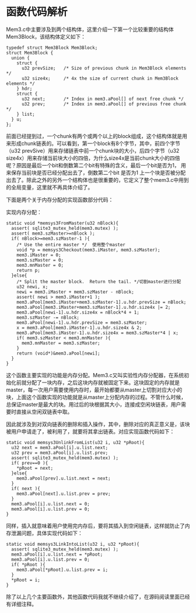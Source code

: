 # 函数代码解析

Mem3.c中主要涉及到两个结构体，这里介绍一下第一个比较重要的结构体Mem3Block，该结构体定义如下：

	typedef struct Mem3Block Mem3Block;
	struct Mem3Block {
	  union {
	    struct {
	      u32 prevSize;   /* Size of previous chunk in Mem3Block elements */
	      u32 size4x;     /* 4x the size of current chunk in Mem3Block elements */
	    } hdr;
	    struct {
	      u32 next;       /* Index in mem3.aPool[] of next free chunk */
	      u32 prev;       /* Index in mem3.aPool[] of previous free chunk */
	    } list;
	  } u;
	};

前面已经提到过，一个chunk有两个或两个以上的block组成，这个结构体就是用来形成chunk链表的。可以看到，第一个block有8个字节，其中，前四个字节（u32 prevSive）用来存储链表中前一个chunk块的大小，后四个字节（u32 size4x）用来存储当前块大小的四倍，为什么size4x是当前chunk大小的四倍呢？原因是最后一个bit和倒数第二个bit有特殊的含义，最后一个bit是否为1， 用来保存当前块是否已经分配出去了，倒数第二个bit 是否为1 上一个块是否被分配出去了。除此之外的另外一个结构体也是很重要的，它定义了整个mem3.c中用到的全局变量，这里就不再具体介绍了。

下面是两个关于内存分配的实现函数部分代码：

实现内存分配：

	static void *memsys3FromMaster(u32 nBlock){
	  assert( sqlite3_mutex_held(mem3.mutex) );
	  assert( mem3.szMaster>=nBlock );
	  if( nBlock>=mem3.szMaster-1 ){
	    /* Use the entire master */  使用整个master
	    void *p = memsys3Checkout(mem3.iMaster, mem3.szMaster);
	    mem3.iMaster = 0;
	    mem3.szMaster = 0;
	    mem3.mnMaster = 0;
	    return p;
	  }else{
	    /* Split the master block.  Return the tail. */切割master进行分配
	    u32 newi, x;
	    newi = mem3.iMaster + mem3.szMaster - nBlock;
	    assert( newi > mem3.iMaster+1 );
	    mem3.aPool[mem3.iMaster+mem3.szMaster-1].u.hdr.prevSize = nBlock;
	    mem3.aPool[mem3.iMaster+mem3.szMaster-1].u.hdr.size4x |= 2;
	    mem3.aPool[newi-1].u.hdr.size4x = nBlock*4 + 1;
	    mem3.szMaster -= nBlock;
	    mem3.aPool[newi-1].u.hdr.prevSize = mem3.szMaster;
	    x = mem3.aPool[mem3.iMaster-1].u.hdr.size4x & 2;
	    mem3.aPool[mem3.iMaster-1].u.hdr.size4x = mem3.szMaster*4 | x;
	    if( mem3.szMaster < mem3.mnMaster ){
	      mem3.mnMaster = mem3.szMaster;
	    }
	    return (void*)&mem3.aPool[newi];
	  }
	}


这个函数主要实现的功能是内存分配。Mem3.c又叫实验性内存分配器，在系统初始化前就分配了一块内存，之后这块内存就被固定下来。这块固定的内存就是master，每一次用户需要使用内存时，最开始都要从master上切割对应大小的块，上面这个函数实现的功能就是从master上分配内存的过程。不管什么时候，总保证master是最大的块。用过后的块根据其大小，连接成空闲块链表，用户需要时直接从空闲双链表中取。

因此就涉及到对双向链表的删除和插入操作，其中，删除对应的真正意义是，该块被用户申请走了，被利用了，就要将其拿出链表。对应实现函数代码如下：

	static void memsys3UnlinkFromList(u32 i, u32 *pRoot){
	  u32 next = mem3.aPool[i].u.list.next;
	  u32 prev = mem3.aPool[i].u.list.prev;
	  assert( sqlite3_mutex_held(mem3.mutex) );
	  if( prev==0 ){
	    *pRoot = next;
	  }else{
	    mem3.aPool[prev].u.list.next = next;
	  }
	  if( next ){
	    mem3.aPool[next].u.list.prev = prev;
	  }
	  mem3.aPool[i].u.list.next = 0;
	  mem3.aPool[i].u.list.prev = 0;
	}

同样，插入就意味着用户使用完内存后，要将其插入到空闲链表，这样就防止了内存泄漏问题，具体实现代码如下：

	static void memsys3LinkIntoList(u32 i, u32 *pRoot){
	  assert( sqlite3_mutex_held(mem3.mutex) );
	  mem3.aPool[i].u.list.next = *pRoot;
	  mem3.aPool[i].u.list.prev = 0;
	  if( *pRoot ){
	    mem3.aPool[*pRoot].u.list.prev = i;
	  }
	  *pRoot = i;
	}


除了以上几个主要函数外，其他函数代码我就不继续介绍了，在源码阅读里面已经有详细注释。

